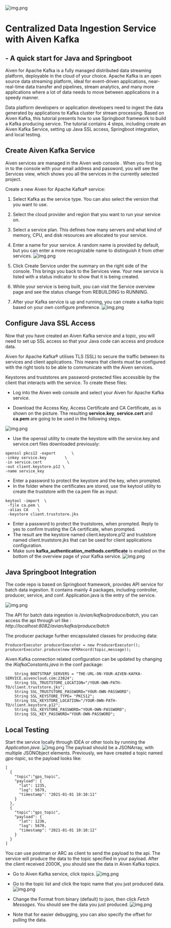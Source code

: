 ![img.png](src/main/resources/img/logo.png)
# Centralized Data Ingestion Service with Aiven Kafka 
## - A quick start for Java and Springboot
Aiven for Apache Kafka is a fully managed distributed data streaming platform, deployable in the cloud of your choice. Apache Kafka is an open source data streaming platform, ideal for event-driven applications, near-real-time data transfer and pipelines, stream analytics, and many more applications where a lot of data needs to move between applications in a speedy manner.

Data platform developers or application developers need to ingest the data generated by applications to Kafka cluster for stream processing. Based on Aiven Kafka, this tutorial presents how to use Springboot framework to build a Kafka producing service. The tutorial contains 4 steps, including create an Aiven Kafka Service, setting up Java SSL access, Springboot integration, and local testing. 

## Create Aiven Kafka Service

Aiven services are managed in the Aiven web console . When you first log in to the console with your email address and password, you will see the Services view, which shows you all the services in the currently selected project.

Create a new Aiven for Apache Kafka® service:

1. Select Kafka as the service type. You can also select the version that you want to use.

2. Select the cloud provider and region that you want to run your service on.

3. Select a service plan. This defines how many servers and what kind of memory, CPU, and disk resources are allocated to your service.

4. Enter a name for your service. A random name is provided by default, but you can enter a more recognizable name to distinguish it from other services.
   ![img.png](src/main/resources/img/img.png)
5. Click Create Service under the summary on the right side of the console. This brings you back to the Services view. Your new service is listed with a status indicator to show that it is being created.

6. While your service is being built, you can visit the Service overview page and see the status change from REBUILDING to RUNNING.

7. After your Kafka service is up and running, you can create a kafka topic based on your own configure preference.
![img.png](src/main/resources/img/pic2.png)

## Configure Java SSL Access
Now that you have created an Aiven Kafka service and a topic, you will need to set up SSL access so that your Java code can access and produce data.

Aiven for Apache Kafka® utilises TLS (SSL) to secure the traffic between its services and client applications. This means that clients must be configured with the right tools to be able to communicate with the Aiven services.

Keystores and truststores are password-protected files accessible by the client that interacts with the service. To create these files:

- Log into the Aiven web console and select your Aiven for Apache Kafka service.

- Download the Access Key, Access Certificate and CA Certificate, as is shown on the picture. The resulting **service.key**, **service.cert** and **ca.pem** are going to be used in the following steps.


![img.png](src/main/resources/img/pic3.png)
- Use the openssl utility to create the keystore with the service.key and service.cert files downloaded previously:
```
openssl pkcs12 -export       \
-inkey service.key        \
-in service.cert           \
-out client.keystore.p12 \
-name service_key      
```
- Enter a password to protect the keystore and the key, when prompted.
- In the folder where the certificates are stored, use the keytool utility to create the truststore with the ca.pem file as input:
 ```
keytool -import  \
  -file ca.pem \
  -alias CA    \
  -keystore client.truststore.jks
```

- Enter a password to protect the truststores, when prompted. Reply to yes to confirm trusting the CA certificate, when prompted.
- The result are the keystore named client.keystore.p12 and truststore named client.truststore.jks that can be used for client applications configuration. 
- Make sure **kafka_authentication_methods.certificate** is enabled on the bottom of the overview page of your Kafka service.
![img.png](src/main/resources/img/pic4.png)

## Java Springboot Integration 

The code repo is based on Springboot framework, provides API service for batch data ingestion. It contains mainly 4 packages, including controller, producer, service, and conf. Application.java is the entry of the service.

![img.png](src/main/resources/img/pic5.png)

The API for batch data ingestion is  */avian/kafka/produce/batch*, 
you can access the api through url like : *http://localhost:8082/avian/kafka/produce/batch*

The producer package further encapsulated classes for producing data:
```
ProducerExecutor producerExecutor = new ProducerExecutor();
producerExecutor.produce(new KFKRecord(topic,message));
```
Aiven Kafka connection related configuration can be updated by changing 
the *IKafkaConstants.java* in the conf package:
```
    String BOOTSTRAP_SERVERS = "THE-URL-ON-YOUR-AIVEN-KAFKA-SERVICE.aivencloud.com:23824";
    String SSL_TRUSTSTORE_LOCATION="/YOUR-OWN-PATH-TO/client.truststore.jks";
    String SSL_TRUSTSTORE_PASSWORD="YOUR-OWN-PASSWORD";
    String SSL_KEYSTORE_TYPE= "PKCS12";
    String SSL_KEYSTORE_LOCATION="/YOUR-OWN-PATH-TO/client.keystore.p12";
    String SSL_KEYSTORE_PASSWORD="YOUR-OWN-PASSWORD";
    String SSL_KEY_PASSWORD="YOUR-OWN-PASSWORD";
```

## Local Testing
Start the service locally through IDEA or other tools by running the *Application.java*.
![img.png](src/main/resources/img/pic6.png)
The payload should be a JSONArray, with multiple JSONObject elements.
Previously, we have created a topic named *gps-topic*, so the payload looks like:
```
[
  {
    "topic":"gps_topic",
    "payload": {
      "lat": 1235,
      "log": 5679,
      "timestamp": "2021-01-01 10:10:11"
    }
  },
  {
    "topic":"gps_topic",
    "payload": {
      "lat": 1236,
      "log": 5670,
      "timestamp": "2021-01-01 10:10:12"
    }
  }
]
```
You can use postman or ARC as client to send the payload to the api. The service will produce the data to the topic specified in your payload.
After the client received 200OK, you should see the data in Aiven Kafka topics. 

- Go to Aiven Kafka service, click *topics*.
![img.png](src/main/resources/img/pic7.png)
- Go to the topic list and click the topic name that you just produced data.
![img.png](src/main/resources/img/pic8.png)

- Change the Format from binary (default) to json, then click *Fetch Messages*. You should see the data you just produced. 
![img.png](src/main/resources/img/pic9.png)

- Note that for easier debugging, you can also specify the offset for pulling the data.







